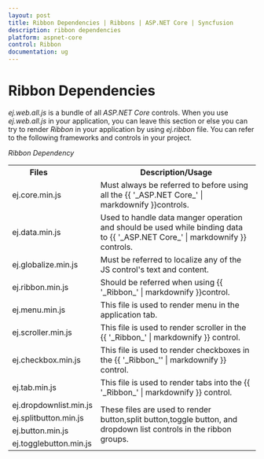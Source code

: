```yaml
---
layout: post
title: Ribbon Dependencies | Ribbons | ASP.NET Core | Syncfusion
description: ribbon dependencies
platform: aspnet-core
control: Ribbon
documentation: ug
---
```


# Ribbon Dependencies

_ej.web.all.js_ is a bundle of all _ASP.NET Core_ controls. When you use _ej.web.all.js_ in your application, you can leave this section or else you can try to render _Ribbon_ in your application by using _ej.ribbon_ file. You can refer to the following frameworks and controls in your project.

_Ribbon Dependency_

<table>
<tr>
<th>
Files             </th><th>
Description/Usage </th></tr>
<tr>
<td>
ej.core.min.js</td><td>
Must always be referred to before using all the {{ '_ASP.NET Core_'  | markdownify }}controls.</td></tr>
<tr>
<td>
ej.data.min.js</td><td>
Used to handle data manger operation and should be used while binding data to {{ '_ASP.NET Core_' | markdownify }} controls.</td></tr>
<tr>
<td>
ej.globalize.min.js</td><td>
Must be referred to localize any of the JS control's text and content.</td></tr>
<tr>
<td>
ej.ribbon.min.js</td><td>
Should be referred when using {{ '_Ribbon_' | markdownify }}control.</td></tr>
<tr>
<td>
ej.menu.min.js</td><td>
This file is used to render menu in the application tab.</td></tr>
<tr>
<td>
ej.scroller.min.js</td><td>
This file is used to render scroller in the {{ '_Ribbon_' | markdownify }} control.</td></tr>
<tr>
<td>
ej.checkbox.min.js</td><td>
This file is used to render checkboxes in the {{ '_Ribbon_'' | markdownify }} control.</td></tr>
<tr>
<td>
ej.tab.min.js</td><td>
This file is used to render tabs into the {{ '_Ribbon_' | markdownify }} control.</td></tr>
<tr>
<td>
ej.dropdownlist.min.js</td><td rowspan = "4">
  These files are used to render button,split button,toggle button, and dropdown list controls in the ribbon groups.</td></tr>
<tr>
<td>
ej.splitbutton.min.js</td></tr>
<tr>
<td>
ej.button.min.js</td></tr>
<tr>
<td>
ej.togglebutton.min.js</td></tr>
</table>